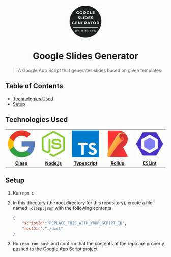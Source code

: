 <p align="center">
    <img
        alt="Google Slides Generator Icon"
        src="./readme-assets/icon-rounded.png"
        width="100px"
    />
    <h1 align="center"> Google Slides Generator </h1>
</p>

> A Google App Script that generates slides based on given templates

<h2> Table of Contents </h2>

- [Technologies Used](#technologies-used)
- [Setup](#setup)

## Technologies Used

<table>
<tbody>
    <tr align="center" valign="center">
        <td width="20.00000%" align="center">
            <a href="https://github.com/google/clasp">
                <img
                    alt="Clasp Logo"
                    src="./readme-assets/google.svg"
                    width="100%"
                >
            </a>
        </td>		
        <td width="20.00000%" align="center">
            <a href="https://nodejs.org/en">
                <img
                    alt="Node.js Logo"
                    src="./readme-assets/nodejs.svg"
                    width="100%"
                >
            </a>
        </td>		
        <td width="20.00000%" align="center">
            <a href="https://www.typescriptlang.org/">
                <img
                    alt="Typescript Logo"
                    src="./readme-assets/typescript.svg"
                    width="100%"
                >
            </a>
        </td>		
        <td width="20.00000%" align="center">
            <a href="https://rollupjs.org/">
                <img
                    alt="Rollup Logo"
                    src="./readme-assets/rollup.svg"
                    width="100%"
                >
            </a>
        </td>		
        <td width="20.00000%" align="center">
            <a href="https://eslint.org/">
                <img
                    alt="ESLint Logo"
                    src="./readme-assets/eslint.svg"
                    width="100%"
                >
            </a>
        </td>		
    </tr>
    <tr align="center" valign="center">
        <td width="20.00000%" align="center">
            <a href="https://github.com/google/clasp">
                <b>
                    Clasp
                </b>
            </a>
        </td>
        <td width="20.00000%" align="center">
            <a href="https://nodejs.org/en">
                <b>
                    Node.js
                </b>
            </a>
        </td>
        <td width="20.00000%" align="center">
            <a href="https://www.typescriptlang.org/">
                <b>
                    Typescript
                </b>
            </a>
        </td>
        <td width="20.00000%" align="center">
            <a href="https://rollupjs.org/">
                <b>
                    Rollup
                </b>
            </a>
        </td>
        <td width="20.00000%" align="center">
            <a href="https://eslint.org/">
                <b>
                    ESLint
                </b>
            </a>
        </td>
    </tr>
</tbody>
</table>

## Setup

1. Run `npm i`
2. In this directory (the root directory for this repository), create a file named `.clasp.json` with the following contents

    ```json
    {
        "scriptId":"REPLACE_THIS_WITH_YOUR_SCRIPT_ID",
        "rootDir":"./dist"
    }
    ```

3. Run `npm run push` and confirm that the contents of the repo are properly pushed to the Google App Script project
